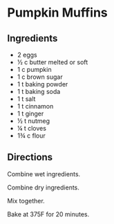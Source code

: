 # Pumpkin Muffins

## Ingredients
* 2 eggs
* ½ c butter melted or soft
* 1 c pumpkin
* 1 c brown sugar
* 1 t baking powder
* 1 t baking soda
* 1 t salt
* 1 t cinnamon
* 1 t ginger
* ½ t nutmeg
* ¼ t cloves
* 1¾ c flour

## Directions
Combine wet ingredients.

Combine dry ingredients.

Mix together.

Bake at 375F for 20 minutes.
